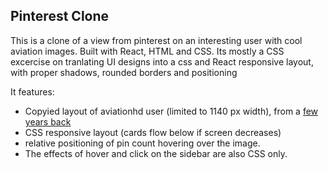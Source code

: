 ## Pinterest Clone

This is a clone of a view from pinterest on an interesting user with cool aviation images. Built with React, HTML and CSS. Its mostly a CSS excercise on tranlating UI designs into a css and React responsive layout, with proper shadows, rounded borders and positioning<br>

It features:

- Copyied layout of aviationhd user (limited to 1140 px width), from a [few years back](https://web.archive.org/web/20160617141157/https://www.pinterest.com/aviationhd/)
- CSS responsive layout (cards flow below if screen decreases)
- relative positioning of pin count hovering over the image.
- The effects of hover and click on the sidebar are also CSS only.
